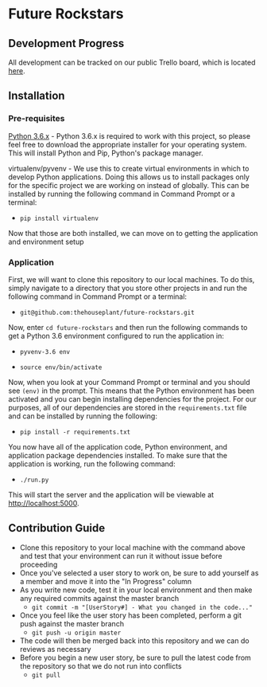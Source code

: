 
# Future Rockstars

## Development Progress

All development can be tracked on our public Trello board, which is located [here](https://trello.com/b/sDJQagZ3/future-rockstars-python-project).

## Installation

### Pre-requisites

[Python 3.6.x](https://www.python.org/downloads/) - Python 3.6.x is required to work
with this project, so please feel free to download the appropriate installer for your operating system. This will install Python and Pip, Python's package manager. 

virtualenv/pyvenv - We use this to create virtual environments in which to develop Python applications. Doing this allows us to install packages only for the specific project we are working on instead of globally. This can be installed
by running the following command in Command Prompt or a terminal: 

- `pip install virtualenv`

Now that those are both installed, we can move on to getting the application and environment setup

### Application

First, we will want to clone this repository to our local machines. To do this, simply navigate to a directory that you store other projects in and run the following command in Command Prompt or a terminal: 

- `git@github.com:thehouseplant/future-rockstars.git`

Now, enter `cd future-rockstars` and then run the following commands to get a Python 3.6 environment configured to run the application in:

- `pyvenv-3.6 env`

- `source env/bin/activate`

Now, when you look at your Command Prompt or terminal and you should see `(env)` in the prompt. This means that the Python environment has been activated and you can begin
installing dependencies for the project. For our purposes, all of our dependencies are stored in the `requirements.txt` file and can be installed by running the following: 

- `pip install -r requirements.txt`

You now have all of the application code, Python environment, and application package dependencies installed. To make sure that the application is working, run the following command:

- `./run.py`

This will start the server and the application will be viewable at [http://localhost:5000](http://localhost:5000).

## Contribution Guide

- Clone this repository to your local machine with the command above and test that your environment can run it without issue before proceeding
- Once you've selected a user story to work on, be sure to add yourself as a member and move it into the "In Progress" column
- As you write new code, test it in your local environment and then make any required commits against the master branch
  - `git commit -m "[UserStory#] - What you changed in the code..."`
- Once you feel like the user story has been completed, perform a git push against the master branch
  - `git push -u origin master`
- The code will then be merged back into this repository and we can do reviews as necessary
- Before you begin a new user story, be sure to pull the latest code from the repository so that we do not run into conflicts
  - `git pull`
